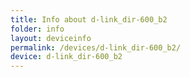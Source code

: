 ```yaml
---
title: Info about d-link_dir-600_b2
folder: info
layout: deviceinfo
permalink: /devices/d-link_dir-600_b2/
device: d-link_dir-600_b2
---
```

